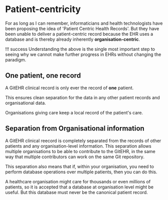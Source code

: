 # Patient-centricity

For as long as I can remember, informaticians and health technologists have been proposing the idea of 'Patient Centric Health Records'. But they have been unable to deliver a patient-centric record because the EHR uses a database and is thereby already inherently **organisation-centric**.

!!! success 
    Understanding the above is the single most important step to seeing why we cannot make further progress in EHRs without changing the paradigm.
    
## One patient, one record

A GitEHR clinical record is only ever the record of **one** patient.

This ensures clean separation for the data in any other patient records and organisational data.

Organisations giving care keep a local record of the patient's care.

## Separation from Organisational information

A GitEHR clinical reecord is completely separated from the records of other patients and any organisation-level information. This separation allows multiple organisations to be able to contribute to the GitEHR, in the same way that multiple contributors can work on the same Git repository.

This separation also means that if, within your organisation, you need to perform database operations over multiple patients, then you can do this.

A healthcare organisation might care for thousands or even millions of patients, so it is accepted that a database at organisation level might be useful. But this database must never be the canonical patient record.

